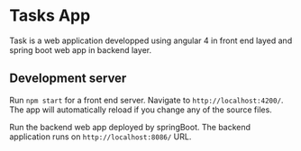 # Tasks App

Task is a web application developped using angular 4 in front end layed and spring boot web app in backend layer.

## Development server

Run `npm start` for a front end server. Navigate to `http://localhost:4200/`. The app will automatically reload if you change any of the source files.

Run the backend web app deployed by springBoot. The backend application runs on `http://localhost:8086/` URL.
